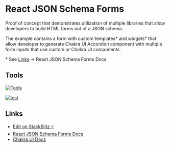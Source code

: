 # React JSON Schema Forms

Proof of concept that demonstrates utilization of multiple libraries that allow developers to build HTML forms out of a JSON schema.

The example contains a form with custom templates* and widgets* that allow developer to generate Chakra UI Accordion component with multiple form inputs that use custom or Chakra UI components.

\* See [Links](##links) -> React JSON Schema Forms Docs

## Tools

[![Tools](https://skillicons.dev/icons?i=js,html,next,react)](https://github.com/oleg-kuibar/react-jsonschema-chakra-ui-custom-forms)

[![test](https://camo.githubusercontent.com/ca111d0962771266e006390606428280ade8694ffaff0b0f8e20c46f924da06f/68747470733a2f2f6f70656e636f6c6c6563746976652e636f6d2f6368616b72612d75692f6f7267616e697a6174696f6e2f302f6176617461722e7376673f6176617461724865696768743d313330)](https://chakra-ui.com/)

## Links

- [Edit on StackBlitz ⚡️](https://stackblitz.com/edit/react-metadata-forms)
- [React JSON Schema Forms Docs](https://react-jsonschema-form.readthedocs.io/en/latest/)
- [Chakra UI Docs](https://chakra-ui.com/docs/)
